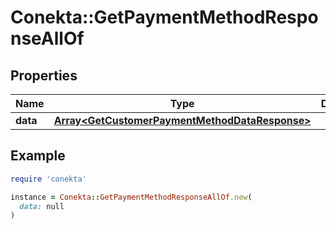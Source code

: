 # Conekta::GetPaymentMethodResponseAllOf

## Properties

| Name | Type | Description | Notes |
| ---- | ---- | ----------- | ----- |
| **data** | [**Array&lt;GetCustomerPaymentMethodDataResponse&gt;**](GetCustomerPaymentMethodDataResponse.md) |  | [optional] |

## Example

```ruby
require 'conekta'

instance = Conekta::GetPaymentMethodResponseAllOf.new(
  data: null
)
```

